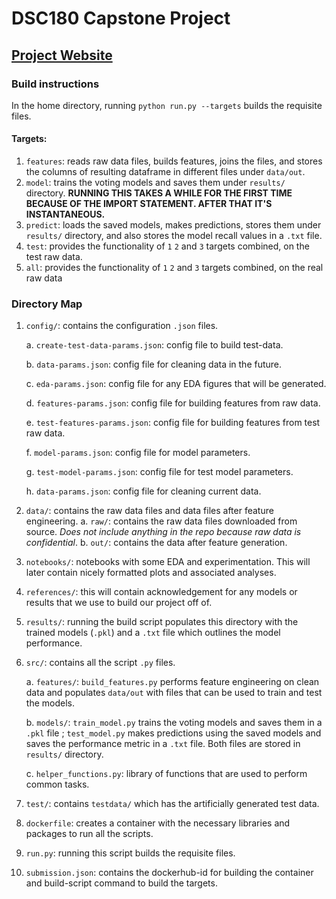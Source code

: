 # DSC180 Capstone Project
## [Project Website](https://gogohyx.github.io/DSC180_sleep_apnea/)
### Build instructions

In the home directory, running `python run.py --targets` builds the requisite files.

#### Targets:

1. `features`: reads raw data files, builds features, joins the files, and stores the columns of resulting dataframe in different files under `data/out`.
2. `model`: trains the voting models and saves them under `results/` directory. **RUNNING THIS TAKES A WHILE FOR THE FIRST TIME BECAUSE OF THE IMPORT STATEMENT. AFTER THAT IT'S INSTANTANEOUS.**
3. `predict`: loads the saved models, makes predictions, stores them under `results/` directory, and also stores the model recall values in a `.txt` file.
4. `test`: provides the functionality of `1` `2` and `3` targets combined, on the test raw data.
5. `all`: provides the functionality of `1` `2` and `3` targets combined, on the real raw data

### Directory Map

1. `config/`: contains the configuration `.json` files.

    a. `create-test-data-params.json`: config file to build test-data.
    
    b. `data-params.json`: config file for cleaning data in the future.
    
    c. `eda-params.json`: config file for any EDA figures that will be generated.
    
    d. `features-params.json`: config file for building features from raw data.

    e. `test-features-params.json`: config file for building features from test raw data.
    
    f. `model-params.json`: config file for model parameters.

    g. `test-model-params.json`: config file for test model parameters.
    
    h. `data-params.json`: config file for cleaning current data.

2. `data/`: contains the raw data files and data files after feature engineering. 
    a. `raw/`: contains the raw data files downloaded from source. _Does not include anything in the repo because raw data is confidential_. 
    b. `out/`: contains the data after feature generation.
    
3. `notebooks/`: notebooks with some EDA and experimentation. This will later contain nicely formatted plots and associated analyses.
4. `references/`: this will contain acknowledgement for any models or results that we use to build our project off of.
5. `results/`: running the build script populates this directory with the trained models (`.pkl`) and a `.txt` file which outlines the model performance.
6. `src/`: contains all the script `.py` files.
    
    a. `features/`: `build_features.py` performs feature engineering on clean data and populates `data/out` with files that can be used to train and test the models.
    
    b. `models/`: `train_model.py` trains the voting models and saves them in a `.pkl` file ; `test_model.py` makes predictions using the saved models and saves the performance metric in a `.txt` file. Both files are stored in `results/` directory.
    
    c. `helper_functions.py`: library of functions that are used to perform common tasks.
    
7. `test/`: contains `testdata/` which has the artificially generated test data.
8. `dockerfile`: creates a container with the necessary libraries and packages to run all the scripts.
9. `run.py`: running this script builds the requisite files.
10. `submission.json`: contains the dockerhub-id for building the container and build-script command to build the targets.
